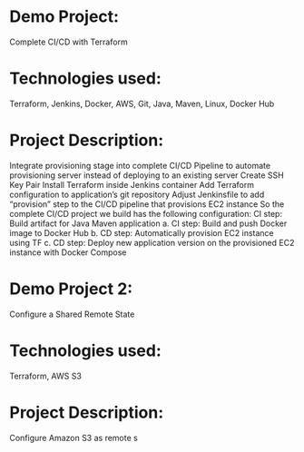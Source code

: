 # Demo Project:
Complete CI/CD with Terraform

# Technologies used:
Terraform, Jenkins, Docker, AWS, Git, Java, Maven, Linux, Docker Hub

# Project Description:
Integrate provisioning stage into complete CI/CD Pipeline to automate provisioning server instead of
deploying to an existing server
Create SSH Key Pair
Install Terraform inside Jenkins container
Add Terraform configuration to application’s git repository
Adjust Jenkinsfile to add “provision” step to the CI/CD pipeline that provisions EC2 instance
So the complete CI/CD project we build has the following configuration:
CI step: Build artifact for Java Maven application
a.
CI step: Build and push Docker image to Docker Hub
b.
CD step: Automatically provision EC2 instance using TF
c.
CD step: Deploy new application version on the provisioned EC2 instance with Docker Compose





# Demo Project 2:
Configure a Shared Remote State
# Technologies used:
Terraform, AWS S3
# Project Description:
Configure Amazon S3 as remote s
